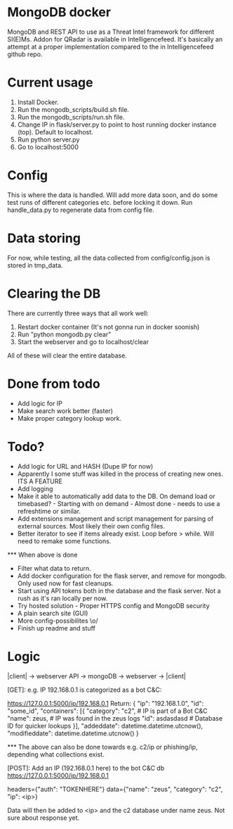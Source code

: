 # MongoDB docker
MongoDB and REST API to use as a Threat Intel framework for different SI(E)Ms. Addon for QRadar is available in Intelligencefeed. It's basically an attempt at a proper implementation compared to the in Intelligencefeed github repo.

# Current usage
1. Install Docker.
2. Run the mongodb\_scripts/build.sh file.
3. Run the mongodb\_scripts/run.sh file.
4. Change IP in flask/server.py to point to host running docker instance (top). Default to localhost.
5. Run python server.py 
6. Go to localhost:5000

# Config
This is where the data is handled. Will add more data soon, and do some test runs of different categories etc. before locking it down. Run handle\_data.py to regenerate data from config file.

# Data storing
For now, while testing, all the data collected from config/config.json is stored in tmp\_data.

# Clearing the DB
There are currently three ways that all work well:
1. Restart docker container (It's not gonna run in docker soonish)
2. Run "python mongodb.py clear"
3. Start the webserver and go to localhost/clear

All of these will clear the entire database. 

# Done from todo
* Add logic for IP
* Make search work better (faster)
* Make proper category lookup work. 

# Todo? 
* Add logic for URL and HASH (Dupe IP for now)
* Apparently I some stuff was killed in the process of creating new ones. ITS A FEATURE
* Add logging
* Make it able to automatically add data to the DB. On demand load or timebased? - Starting with on demand - Almost done - needs to use a refreshtime or similar.
* Add extensions management and script management for parsing of external sources. Most likely their own config files.
* Better iterator to see if items already exist. Loop before > while. Will need to remake some functions.

*** When above is done
* Filter what data to return.
* Add docker configuration for the flask server, and remove for mongodb. Only used now for fast cleanups.
* Start using API tokens both in the database and the flask server. Not a rush as it's ran locally per now. 
* Try hosted solution - Proper HTTPS config and MongoDB security
* A plain search site (GUI) 
* More config-possibilites \o/
* Finish up readme and stuff

# Logic
|client| -> webserver API -> mongoDB -> webserver -> |client|

[GET]:
e.g. IP 192.168.0.1 is categorized as a bot C&C:

https://127.0.0.1:5000/ip/192.168.0.1
Return:
        {
            "ip": "192.168.1.0",
            "id": "some_id",
            "containers": [{
				"category": "c2", 		# IP is part of a Bot C&C
				"name": zeus, 			# IP was found in the zeus logs	
				"id": asdasdasd			# Database ID for quicker lookups
	    }],
            "addeddate": datetime.datetime.utcnow(),
            "modifieddate": datetime.datetime.utcnow()
        }

*** The above can also be done towards e.g. c2/ip or phishing/ip, depending what collections exist.

[POST]:
Add an IP (192.168.0.1 here) to the bot C&C db
https://127.0.0.1:5000/ip/192.168.0.1

headers={"auth": "TOKENHERE"}
data={"name": "zeus", "category": "c2", "ip": \<ip\>}

Data will then be added to \<ip\> and the c2 database under name zeus.
Not sure about response yet.

